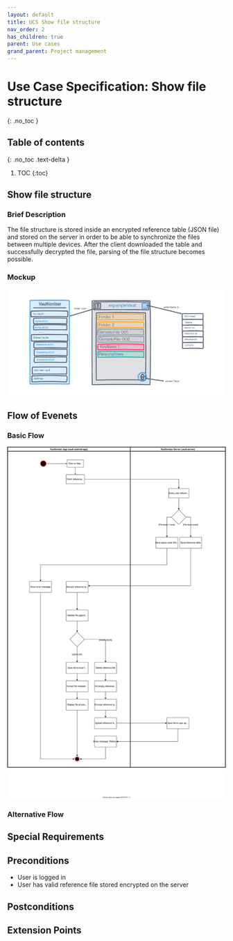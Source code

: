 ```yaml
---
layout: default
title: UCS Show file structure
nav_order: 2
has_children: true
parent: Use cases
grand_parent: Project management
---
```


# Use Case Specification: Show file structure
{: .no_toc }

## Table of contents
{: .no_toc .text-delta }

1. TOC
{:toc}

## Show file structure
### Brief Description
The file structure is stored inside an encrypted reference table (JSON file) and stored on the server in order to be able to synchronize the files between multiple devices.
After the client downloaded the table and successfully decrypted the file, parsing of the file structure becomes possible.

### Mockup
![Activity Diagram for use show file structure](../../../img/use_cases/mockups/FileViewer.png)

## Flow of Evenets
### Basic Flow
![Activity Diagram for use ](../../../img/use_cases/activity_diagrams/ad_show_file_structure.svg)

### Alternative Flow

## Special Requirements

## Preconditions
* User is logged in
* User has valid reference file stored encrypted on the server

## Postconditions

## Extension Points